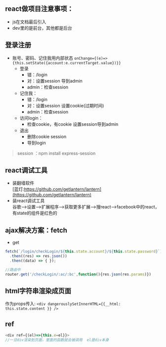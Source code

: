 ## react做项目注意事项：
- js在文档最后引入
- dev里的是前台，其他都是后台

## 登录注册
- 账号、密码、记住我用内部状态 `onChange={(e)=>{this.setState({account:e.currentTarget.value})}}`
  - 登录
    - 错：/login
    - 对：设置session 导到admin
    - admin：检查session
  - 记住我：
    - 错：/login
    - 对：设置session 设置cookie(过期时间)
    - admin：检查session
  - 访问login：
    - 检查cookie，有cookie 设置session导到admin
  - 退出
    - 删除cookie session
    - 导到login
> session ：npm install express-session

## react调试工具
- 装翻墙软件<br>
[蓝灯:https://github.com/getlantern/lantern](https://github.com/getlantern/lantern)
- 装react调试工具<br>
谷歌-->设置-->扩展程序-->获取更多扩展-->搜react-->facebook中的react，有state的组件是红色的

## ajax解决方案：fetch
- get
```javascript
fetch(`/login/checkLogin/${this.state.account}/${this.state.password}`)
  .then((res) => res.json())
  .then((data) => { });

//路由中
router.get('/checkLogin/:ac/:bc',function(){res.json(res.params)})
```

## html字符串渲染成页面
作为props传入:
`<div dangerouslySetInnerHTML={{__html: this.state.content }} />`

## ref
```javascript
<div ref={(el)=>{this.e=el}}>
//一旦div渲染到页面，里面的函数就会被调用  el是div本身
```   
